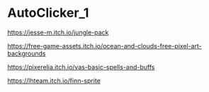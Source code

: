 # AutoClicker_1

https://jesse-m.itch.io/jungle-pack

https://free-game-assets.itch.io/ocean-and-clouds-free-pixel-art-backgrounds

https://pixerelia.itch.io/vas-basic-spells-and-buffs

https://lhteam.itch.io/finn-sprite
